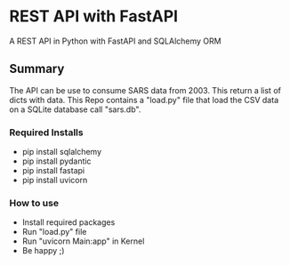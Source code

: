 # REST API with FastAPI
A REST API in Python with FastAPI and SQLAlchemy ORM

## Summary
The API can be use to consume SARS data from 2003. This return a list of dicts with data.
This Repo contains a "load.py" file that load the CSV data on a SQLite database call "sars.db". 

### Required Installs
- pip install sqlalchemy
- pip install pydantic
- pip install fastapi
- pip install uvicorn

### How to use
- Install required packages
- Run "load.py" file
- Run "uvicorn Main:app" in Kernel
- Be happy ;)
